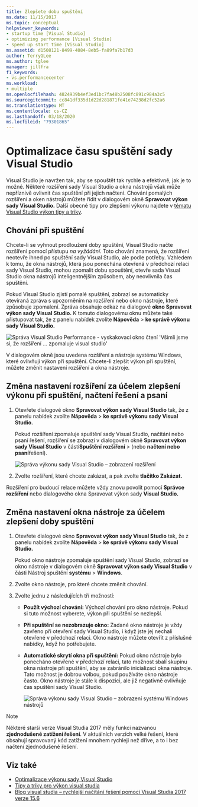 ```yaml
---
title: Zlepšete dobu spuštění
ms.date: 11/15/2017
ms.topic: conceptual
helpviewer_keywords:
- startup time [Visual Studio]
- optimizing performance [Visual Studio]
- speed up start time [Visual Studio]
ms.assetid: d1508121-8499-4084-8eb5-fa89fa7b17d3
author: TerryGLee
ms.author: tglee
manager: jillfra
f1_keywords:
- vs.performancecenter
ms.workload:
- multiple
ms.openlocfilehash: 4824939b4ef3ed1bc7fa48b2508fc891c984a3c5
ms.sourcegitcommit: cc841df335d1d22d281871fe41e74238d2fc52a6
ms.translationtype: MT
ms.contentlocale: cs-CZ
ms.lasthandoff: 03/18/2020
ms.locfileid: "79301865"
---
```

# <a name="optimize-visual-studio-startup-time"></a>Optimalizace času spuštění sady Visual Studio

Visual Studio je navržen tak, aby se spouštět tak rychle a efektivně, jak je to možné. Některé rozšíření sady Visual Studio a okna nástrojů však může nepříznivě ovlivnit čas spuštění při jejich načtení. Chování pomalých rozšíření a oken nástrojů můžete řídit v dialogovém okně **Spravovat výkon sady Visual Studio.** Další obecné tipy pro zlepšení výkonu najdete v [tématu Visual Studio výkon tipy a triky](../ide/visual-studio-performance-tips-and-tricks.md).

## <a name="startup-behavior"></a>Chování při spuštění

Chcete-li se vyhnout prodloužení doby spuštění, Visual Studio načte rozšíření pomocí přístupu _na vyžádání._ Toto chování znamená, že rozšíření neotevře ihned po spuštění sady Visual Studio, ale podle potřeby. Vzhledem k tomu, že okna nástrojů, která jsou ponechána otevřená v předchozí relaci sady Visual Studio, mohou zpomalit dobu spouštění, otevře sada Visual Studio okna nástrojů inteligentnějším způsobem, aby neovlivnila čas spuštění.

Pokud Visual Studio zjistí pomalé spuštění, zobrazí se automaticky otevíraná zpráva s upozorněním na rozšíření nebo okno nástroje, které způsobuje zpomalení. Zpráva obsahuje odkaz na dialogové **okno Spravovat výkon sady Visual Studio.** K tomuto dialogovému oknu můžete také přistupovat tak, že z panelu nabídek zvolíte **Nápověda** > **ke správě výkonu sady Visual Studio.**

![Správa Visual Studio Performance - vyskakovací okno čtení 'Všimli jsme si, že rozšíření ... zpomaluje visual studio'](../ide/media/vside_perfdialog_popup.png)

V dialogovém okně jsou uvedena rozšíření a nástroje systému Windows, které ovlivňují výkon při spuštění. Chcete-li zlepšit výkon při spuštění, můžete změnit nastavení rozšíření a okna nástroje.

## <a name="to-change-extension-settings-to-improve-startup-solution-load-and-typing-performance"></a><a name="extensions" />Změna nastavení rozšíření za účelem zlepšení výkonu při spuštění, načtení řešení a psaní

1. Otevřete dialogové okno **Spravovat výkon sady Visual Studio** tak, že z panelu nabídek zvolíte **Nápověda** > **ke správě výkonu sady Visual Studio.**

    Pokud rozšíření zpomaluje spuštění sady Visual Studio, načítání nebo psaní řešení, rozšíření se zobrazí v dialogovém okně **Spravovat výkon sady Visual Studio** v části**Spuštění** **rozšíření** > (nebo **načtení nebo** **psaní**řešení).

    ![Správa výkonu sady Visual Studio – zobrazení rozšíření](../ide/media/vside_perfdialog_extensions.png)

2. Zvolte rozšíření, které chcete zakázat, a pak zvolte **tlačítko Zakázat.**

Rozšíření pro budoucí relace můžete vždy znovu povolit pomocí **Správce rozšíření** nebo dialogového okna Spravovat výkon sady **Visual Studio.**

## <a name="to-change-tool-window-settings-to-improve-startup-time"></a><a name="tool-windows" />Změna nastavení okna nástroje za účelem zlepšení doby spuštění

1. Otevřete dialogové okno **Spravovat výkon sady Visual Studio** tak, že z panelu nabídek zvolíte **Nápověda** > **ke správě výkonu sady Visual Studio.**

    Pokud okno nástroje zpomaluje spuštění sady Visual Studio, zobrazí se okno nástroje v dialogovém okně **Spravovat výkon sady Visual Studio** v části Nástroj spuštění **systému** > **Windows**.

2. Zvolte okno nástroje, pro které chcete změnit chování.

3. Zvolte jednu z následujících tří možností:

   - **Použít výchozí chování:** Výchozí chování pro okno nástroje. Pokud si tuto možnost vyberete, výkon při spuštění se nezlepší.

   - **Při spuštění se nezobrazuje okno:** Zadané okno nástroje je vždy zavřeno při otevření sady Visual Studio, i když jste jej nechali otevřené v předchozí relaci. Okno nástroje můžete otevřít z příslušné nabídky, když ho potřebujete.

   - **Automatické skrytí okna při spuštění:** Pokud okno nástroje bylo ponecháno otevřené v předchozí relaci, tato možnost sbalí skupinu okna nástroje při spuštění, aby se zabránilo inicializaci okna nástroje. Tato možnost je dobrou volbou, pokud používáte okno nástroje často. Okno nástroje je stále k dispozici, ale již negativně ovlivňuje čas spuštění sady Visual Studio.

     ![Správa výkonu sady Visual Studio – zobrazení systému Windows nástrojů](../ide/media/vside_perfdialog_toolwindows.png)

> [!NOTE]
> Některé starší verze Visual Studia 2017 měly funkci nazvanou **zjednodušené zatížení řešení**. V aktuálních verzích velké řešení, které obsahují spravovaný kód zatížení mnohem rychleji než dříve, a to i bez načtení zjednodušené řešení.

## <a name="see-also"></a>Viz také

- [Optimalizace výkonu sady Visual Studio](../ide/optimize-visual-studio-performance.md)
- [Tipy a triky pro výkon visual studia](../ide/visual-studio-performance-tips-and-tricks.md)
- [Blog visual studia – rychlejší načítání řešení pomocí Visual Studia 2017 verze 15.6](https://devblogs.microsoft.com/visualstudio/load-solutions-faster-with-visual-studio-2017-version-15-6/)
